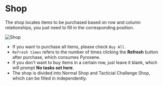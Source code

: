 <LanguageWarn/>

# Shop

The shop locates items to be purchased based on row and column relationships, you just need to fill in the corresponding position.

![Shop](/img/shop/shop_1.png)

- If you want to purchase all items, please check `Buy All`.
- `Refresh times` refers to the number of times clicking the **Refresh** button after purchase, which consumes Pyroxene.
- If you don't want to buy items in a certain row, just leave it blank, which will prompt **No tasks set here**.
- The shop is divided into Normal Shop and Tacticial Challenge Shop, which can be filled in independently.
